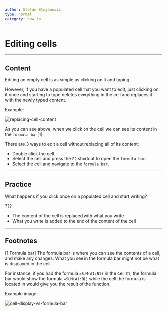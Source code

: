 ```yaml
---
author: Stefan-Stojanovic
type: normal
category: how to
---
```


# Editing cells


---

## Content

Editing an empty cell is as simple as clicking on it and typing.

However, if you have a populated cell that you want to edit, just clicking on it once and starting to type deletes everything in the cell and replaces it with the newly typed content.

Example:

![replacing-cell-content](https://img.enkipro.com/8ec8e8f5c9430acac639445a25d0896e.gif)

As you can see above, when we click on the cell we can see its content in the `formula bar`[1].

There are 3 ways to edit a cell without replacing all of its content:

- Double click the cell.
- Select the cell and press the `F2` shortcut to open the `formula bar`.
- Select the cell and navigate to the `formula bar`.


---

## Practice

What happens if you click once on a populated cell and start writing?

???

- The content of the cell is replaced with what you write
- What you write is added to the end of the content of the cell


---

## Footnotes

[1:Formula bar]
The formula bar is where you can see the contents of a cell, and make any changes. What you see in the formula bar might not be what is displayed in the cell.

For instance, if you had the formula `=SUM(A1:B1)` in the cell `C1`, the formula bar would show the formula `=SUM(A1:B1)` while the cell the formula is located in would give you the result of the function.

Example image:

![cell-display-vs-formula-bar](https://img.enkipro.com/41bbf63532c7a95879b849fec7cc9112.png)
